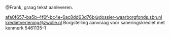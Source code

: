 @Frank, graag tekst aanleveren.

<from>afa0f657-ba5b-4f6f-bc4e-6ac8dd63d76b@dossier-waarborgfonds.sbn.nl</from>
<to>kredietverlening@zwolle.nl</to>
<subject>Borgstelling aanvraag voor saneringskrediet met kenmerk 5461135-1</subject>
